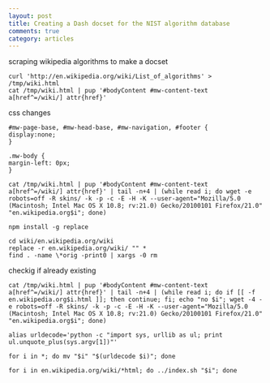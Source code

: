 ```yaml
---
layout: post
title: Creating a Dash docset for the NIST algorithm database
comments: true
category: articles
---
```


scraping wikipedia algorithms to make a docset

	curl 'http://en.wikipedia.org/wiki/List_of_algorithms' > /tmp/wiki.html
	cat /tmp/wiki.html | pup '#bodyContent #mw-content-text a[href^=/wiki/] attr{href}'
	
css changes

	#mw-page-base, #mw-head-base, #mw-navigation, #footer {
	display:none;
	}
	
	.mw-body {
	margin-left: 0px;
	}
	
	cat /tmp/wiki.html | pup '#bodyContent #mw-content-text a[href^=/wiki/] attr{href}' | tail -n+4 | (while read i; do wget -e robots=off -R skins/ -k -p -c -E -H -K --user-agent="Mozilla/5.0 (Macintosh; Intel Mac OS X 10.8; rv:21.0) Gecko/20100101 Firefox/21.0" "en.wikipedia.org$i"; done)	
	
	npm install -g replace
	
	cd wiki/en.wikipedia.org/wiki
	replace -r en.wikipedia.org/wiki/ "" *
	find . -name \*orig -print0 | xargs -0 rm
	
checkig if already existing

	cat /tmp/wiki.html | pup '#bodyContent #mw-content-text a[href^=/wiki/] attr{href}' | tail -n+4 | (while read i; do if [[ -f en.wikipedia.org$i.html ]]; then continue; fi; echo "no $i"; wget -4 -e robots=off -R skins/ -k -p -c -E -H -K --user-agent="Mozilla/5.0 (Macintosh; Intel Mac OS X 10.8; rv:21.0) Gecko/20100101 Firefox/21.0" "en.wikipedia.org$i"; done)
	
	alias urldecode='python -c "import sys, urllib as ul; print ul.unquote_plus(sys.argv[1])"'
	
	for i in *; do mv "$i" "$(urldecode $i)"; done
	
	for i in en.wikipedia.org/wiki/*html; do ../index.sh "$i"; done